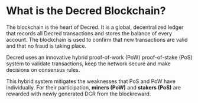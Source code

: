 # What is the Decred Blockchain?

The blockchain is the heart of Decred. It is a global, decentralized ledger that records all Decred transactions and stores the balance of every account. The blockchain is used to confirm that new transactions are valid and that no fraud is taking place.

Decred uses an innovative hybrid proof-of-work (PoW) proof-of-stake (PoS) system to validate transactions, keep the network secure and make decisions on consensus rules.

This hybrid system mitigates the weaknesses that PoS and PoW have individually. For their participation, **miners (PoW)** and **stakers (PoS)** are rewarded with newly generated DCR from the blockreward.
